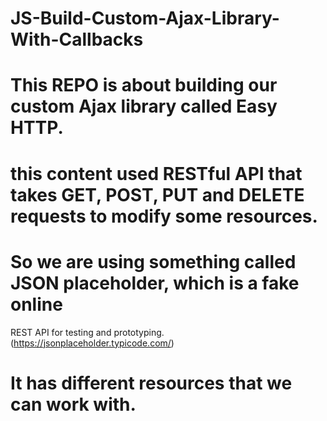# JS-Build-Custom-Ajax-Library-With-Callbacks
# This REPO is about building our custom Ajax library called Easy HTTP.
# this content used RESTful API that takes GET, POST, PUT and DELETE requests to modify some resources.
# So we are using something called JSON placeholder, which is a fake online 
REST API for testing and prototyping.(https://jsonplaceholder.typicode.com/)
# It has different resources that we can work with.
